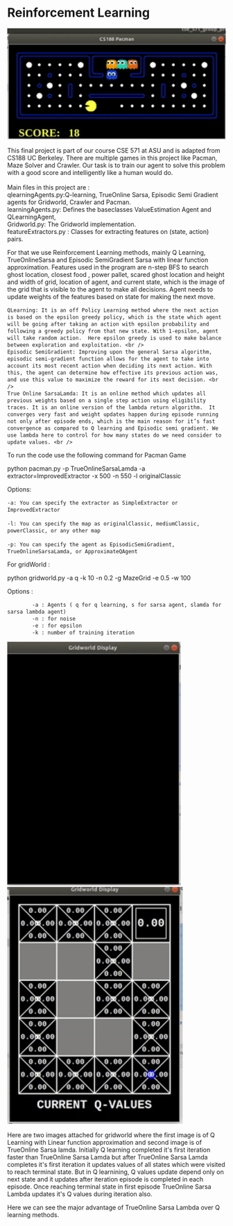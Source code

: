<h1> Reinforcement Learning </h1>

<img src = 'Pacman.gif' alt="TrueOnline Sarsa Pacman Agent" title="True Online SarsaPacman Agent" width='700'/> 

This final project is part of our course CSE 571 at ASU and is adapted from CS188 UC Berkeley. 
There are multiple games in this project like Pacman, Maze Solver and Crawler. 
Our task is to train our agent to solve this problem with a good score and intelligently like a human would do. <br /><br />
Main files in this project are :<br />
qlearningAgents.py:Q-learning, TrueOnline Sarsa, Episodic Semi Gradient agents for Gridworld, Crawler and Pacman. <br />
learningAgents.py: Defines the baseclasses ValueEstimation Agent and QLearningAgent, <br />
Gridworld.py: The Gridworld implementation.<br />
featureExtractors.py : Classes for extracting features on (state, action) pairs.<br />

For that we use Reinforcement Learning methods, mainly Q Learning, TrueOnlineSarsa and Episodic SemiGradient Sarsa with linear function approximation. Features used in the program are n-step BFS to search ghost location, closest food , power pallet, scared ghost location and  height and width of grid, location of agent, and current state, which is the image of the grid that is visible to the agent to make all decisions. Agent needs to update weights of the features based on state for making the next move. <br />

	QLearning: It is an off Policy Learning method where the next action is based on the epsilon greedy policy, which is the state which agent will be going after taking an action with epsilon probability and following a greedy policy from that new state. With 1-epsilon, agent will take random action.  Here epsilon greedy is used to make balance between exploration and exploitation. <br />
	Episodic SemiGradient: Improving upon the general Sarsa algorithm, episodic semi-gradient function allows for the agent to take into account its most recent action when deciding its next action. With this, the agent can determine how effective its previous action was, and use this value to maximize the reward for its next decision. <br />
	True Online SarsaLamda: It is an online method which updates all previous weights based on a single step action using eligibility traces. It is an online version of the lambda return algorithm.  It converges very fast and weight updates happen during episode running not only after episode ends, which is the main reason for it’s fast convergence as compared to Q learning and Episodic semi gradient. We use lambda here to control for how many states do we need consider to update values. <br />

To run the code use the following command for Pacman Game

python pacman.py -p TrueOnlineSarsaLamda -a extractor=ImprovedExtractor -x 500 -n 550 -l originalClassic

Options:

    -a: You can specify the extractor as SimpleExtractor or ImprovedExtractor

    -l: You can specify the map as originalClassic, mediumClassic, powerClassic, or any other map

    -p: You can specify the agent as EpisodicSemiGradient, TrueOnlineSarsaLamda, or ApproximateQAgent



For gridWorld :

python gridworld.py -a q -k 10 -n 0.2 -g MazeGrid -e 0.5 -w 100

Options :

			-a : Agents ( q for q learning, s for sarsa agent, slamda for sarsa lambda agent)
			-n : for noise
			-e : for epsilon
			-k : number of training iteration
<img src = 'Q%20learning.gif' alt="Q Learning" title="Q Learning" width='400'/> <t /> <img src = 'True%20Online%20Sarsa%20Lamda.gif' alt="True Online Sarsa" title="True Online Sarsa" width='405' />

Here are two images attached for gridworld where the first image is of Q Learning with Linear function approximation and second image is of TrueOnline Sarsa lamda.
Initially Q learning completed it's first iteration faster than TrueOnline Sarsa Lamda but after TrueOnline Sarsa Lamda completes it's first iteration it updates values of all states which were visited to reach terminal state. But in  Q learnining, Q values update depend only on next state and it updates after iteration episode is completed in each episode. Once reaching terminal state in first episode TrueOnline Sarsa Lambda updates it's Q values during iteration also. <br />

Here we can see the major advantage of TrueOnline Sarsa Lambda over Q learning methods.
